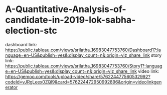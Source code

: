 # A-Quantitative-Analysis-of-candidate-in-2019-lok-sabha-election-stc
dashboard link: https://public.tableau.com/views/srilatha_16983047753760/Dashboard1?:language=en-US&publish=yes&:display_count=n&:origin=viz_share_link
story link: https://public.tableau.com/views/srilatha_16983047753760/Story1?:language=en-US&publish=yes&:display_count=n&:origin=viz_share_link
video link: https://gemoo.com/tools/upload-video/share/576224477560532992?codeId=vJRgLeex0ZQl9&card=576224472950992896&origin=videolinkgenerator
